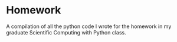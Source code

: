 # Homework
A compilation of all the python code I wrote for the homework in my graduate Scientific Computing with Python class.
